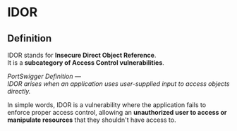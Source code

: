 # IDOR

## Definition

IDOR stands for **Insecure Direct Object Reference**.  
It is a **subcategory of Access Control vulnerabilities**.

*PortSwigger Definition —  
IDOR arises when an application uses user-supplied input to access objects directly.*

In simple words, IDOR is a vulnerability where the application fails to enforce proper access control, allowing an **unauthorized user to access or manipulate resources** that they shouldn't have access to.
